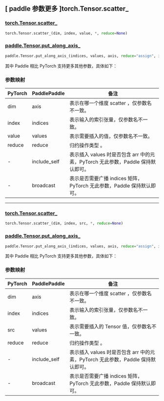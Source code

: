 ## [ paddle 参数更多 ]torch.Tensor.scatter_

### [torch.Tensor.scatter_](https://pytorch.org/docs/stable/generated/torch.Tensor.scatter.html#torch.Tensor.scatter_)

```python
torch.Tensor.scatter_(dim, index, value, *, reduce=None)
```

### [paddle.Tensor.put_along_axis_](https://www.paddlepaddle.org.cn/documentation/docs/zh/develop/api/paddle/put_along_axis__cn.html#put-along-axis)

```python
paddle.Tensor.put_along_axis_(indices, values, axis, reduce="assign", include_self=True, broadcast=True)
```

其中 Paddle 相比 PyTorch 支持更多其他参数，具体如下：

### 参数映射

| PyTorch | PaddlePaddle | 备注    |
| ------- | ------------ | ------- |
| dim     | axis         | 表示在哪一个维度 scatter ，仅参数名不一致。 |
| index   | indices        | 表示输入的索引张量，仅参数名不一致。 |
| value     | values        | 表示需要插入的值，仅参数名不一致。 |
| reduce       | reduce       | 归约操作类型 。 |
| -            | include_self | 表示插入 values 时是否包含 arr 中的元素，PyTorch 无此参数，Paddle 保持默认即可。|
| -            | broadcast   | 表示是否需要广播 indices 矩阵，PyTorch 无此参数，Paddle 保持默认即可。 |

--------------------------------------------------------------------

### [torch.Tensor.scatter_](https://pytorch.org/docs/stable/generated/torch.Tensor.scatter.html#torch.Tensor.scatter_)

```python
torch.Tensor.scatter_(dim, index, src, *, reduce=None)
```

### [paddle.Tensor.put_along_axis_](https://www.paddlepaddle.org.cn/documentation/docs/zh/develop/api/paddle/put_along_axis__cn.html#put-along-axis)

```python
paddle.Tensor.put_along_axis_(indices, values, axis, reduce="assign", include_self=True, broadcast=True)
```

其中 Paddle 相比 PyTorch 支持更多其他参数，具体如下：

### 参数映射

| PyTorch | PaddlePaddle | 备注    |
| ------- | ------------ | ------- |
| dim     | axis         | 表示在哪一个维度 scatter ，仅参数名不一致。 |
| index   | indices      | 表示输入的索引张量，仅参数名不一致。 |
| src     | values       | 表示需要插入的 Tensor 值，仅参数名不一致。 |
| reduce  | reduce       | 归约操作类型 。 |
| -       | include_self | 表示插入 values 时是否包含 arr 中的元素，PyTorch 无此参数，Paddle 保持默认即可。|
| -       | broadcast    | 表示是否需要广播 indices 矩阵，PyTorch 无此参数，Paddle 保持默认即可。 |
